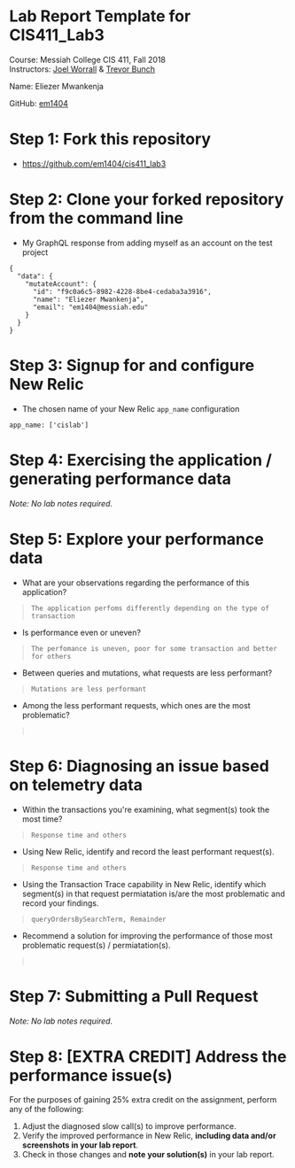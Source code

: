 # Lab Report Template for CIS411_Lab3
Course: Messiah College CIS 411, Fall 2018<br/>
Instructors: [Joel Worrall](https://github.com/tangollama) & [Trevor Bunch](https://github.com/trevordbunch)<br/>

Name: Eliezer Mwankenja<br/>

GitHub: [em1404](https://github.com/em1404)<br/>

# Step 1: Fork this repository
- https://github.com/em1404/cis411_lab3

# Step 2: Clone your forked repository from the command line
- My GraphQL response from adding myself as an account on the test project
```
{
  "data": {
    "mutateAccount": {
      "id": "f9c0a6c5-8982-4228-8be4-cedaba3a3916",
      "name": "Eliezer Mwankenja",
      "email": "em1404@messiah.edu"
    }
  }
}
```

# Step 3: Signup for and configure New Relic
- The chosen name of your New Relic ```app_name``` configuration
```
app_name: ['cislab']
```

# Step 4: Exercising the application / generating performance data

_Note: No lab notes required._

# Step 5: Explore your performance data
* What are your observations regarding the performance of this application?   
> ``` The application perfoms differently depending on the type of transaction ```
* Is performance even or uneven? 
> ``` The perfomance is uneven, poor for some transaction and better for others ```
* Between queries and mutations, what requests are less performant? 
> ``` Mutations are less performant ```
* Among the less performant requests, which ones are the most problematic?
> ``` ```

# Step 6: Diagnosing an issue based on telemetry data
* Within the transactions you're examining, what segment(s) took the most time?
>``` Response time and others ```
* Using New Relic, identify and record the least performant request(s).
> ``` Response time and others  ```
* Using the Transaction Trace capability in New Relic, identify which segment(s) in that request permiatation is/are the most problematic and record your findings.
>``` queryOrdersBySearchTerm, Remainder ```
* Recommend a solution for improving the performance of those most problematic request(s) / permiatation(s).
>``` ```

# Step 7: Submitting a Pull Request
_Note: No lab notes required._

# Step 8: [EXTRA CREDIT] Address the performance issue(s)
For the purposes of gaining 25% extra credit on the assignment, perform any of the following:
1. Adjust the diagnosed slow call(s) to improve performance. 
2. Verify the improved performance in New Relic, **including data and/or screenshots in your lab report**.
2. Check in those changes and **note your solution(s)** in your lab report.